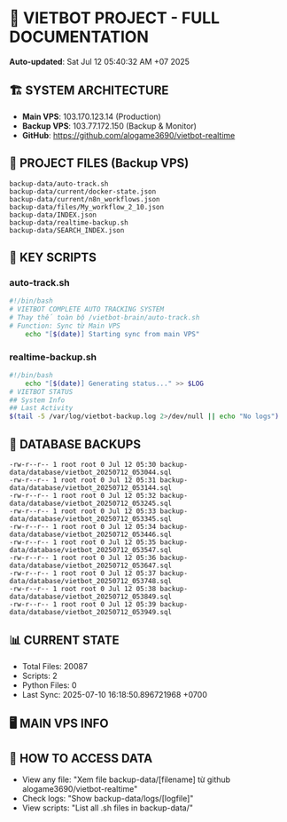 # 🤖 VIETBOT PROJECT - FULL DOCUMENTATION
**Auto-updated**: Sat Jul 12 05:40:32 AM +07 2025

## 🏗️ SYSTEM ARCHITECTURE
- **Main VPS**: 103.170.123.14 (Production)
- **Backup VPS**: 103.77.172.150 (Backup & Monitor)
- **GitHub**: https://github.com/alogame3690/vietbot-realtime

## 📁 PROJECT FILES (Backup VPS)
```
backup-data/auto-track.sh
backup-data/current/docker-state.json
backup-data/current/n8n_workflows.json
backup-data/files/My_workflow_2_10.json
backup-data/INDEX.json
backup-data/realtime-backup.sh
backup-data/SEARCH_INDEX.json
```

## 🔧 KEY SCRIPTS
### auto-track.sh
```bash
#!/bin/bash
# VIETBOT COMPLETE AUTO TRACKING SYSTEM
# Thay thế toàn bộ /vietbot-brain/auto-track.sh
# Function: Sync từ Main VPS
    echo "[$(date)] Starting sync from main VPS"
```
### realtime-backup.sh
```bash
#!/bin/bash
    echo "[$(date)] Generating status..." >> $LOG
# VIETBOT STATUS
## System Info
## Last Activity
$(tail -5 /var/log/vietbot-backup.log 2>/dev/null || echo "No logs")
```

## 💾 DATABASE BACKUPS
```
-rw-r--r-- 1 root root 0 Jul 12 05:30 backup-data/database/vietbot_20250712_053044.sql
-rw-r--r-- 1 root root 0 Jul 12 05:31 backup-data/database/vietbot_20250712_053144.sql
-rw-r--r-- 1 root root 0 Jul 12 05:32 backup-data/database/vietbot_20250712_053245.sql
-rw-r--r-- 1 root root 0 Jul 12 05:33 backup-data/database/vietbot_20250712_053345.sql
-rw-r--r-- 1 root root 0 Jul 12 05:34 backup-data/database/vietbot_20250712_053446.sql
-rw-r--r-- 1 root root 0 Jul 12 05:35 backup-data/database/vietbot_20250712_053547.sql
-rw-r--r-- 1 root root 0 Jul 12 05:36 backup-data/database/vietbot_20250712_053647.sql
-rw-r--r-- 1 root root 0 Jul 12 05:37 backup-data/database/vietbot_20250712_053748.sql
-rw-r--r-- 1 root root 0 Jul 12 05:38 backup-data/database/vietbot_20250712_053849.sql
-rw-r--r-- 1 root root 0 Jul 12 05:39 backup-data/database/vietbot_20250712_053949.sql
```

## 📊 CURRENT STATE
- Total Files: 20087
- Scripts: 2
- Python Files: 0
- Last Sync: 2025-07-10 16:18:50.896721968 +0700

## 🖥️ MAIN VPS INFO


## 🚨 HOW TO ACCESS DATA
- View any file: "Xem file backup-data/[filename] từ github alogame3690/vietbot-realtime"
- Check logs: "Show backup-data/logs/[logfile]"
- View scripts: "List all .sh files in backup-data/"
